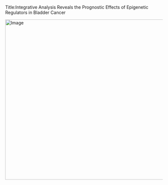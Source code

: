 Title:Integrative Analysis Reveals the Prognostic Effects of Epigenetic Regulators in Bladder Cancer

<img width="720" height="514" alt="Image" src="https://github.com/user-attachments/assets/abb50126-7f48-4dd1-bd5b-17bf62a670d6" />

